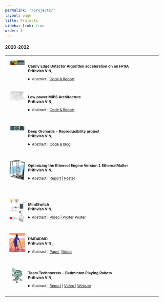 ```yaml
---
permalink: "/projects/"
layout: page
title: Projects
sidebar_link: true
order: 3
---
```



<style>

table {
  margin-bottom: 1rem;
  width: 100%;
  font-size: 85%;
  border: 0px solid $border-color;
  border-collapse: collapse;
}

td,
th {
  padding:  1rem .25rem;
  border: 0px solid $border-color;
}

th {
  text-align: left;
}

tbody tr:nth-child(odd) td,
tbody tr:nth-child(odd) th {
  background-color: transparent;
}

paper {
 color: #; 
 font-weight:bold;
}


</style>
#### 2020-2022

<table width="100%" align="center" border="0" cellspacing="0" cellpadding="20">
   <tr>
    <td width="14%"  valign="top">
        <img src="/images/projects/cannyedge.png" alt="cannyedge" style="vertical-align:top; width: 80%; margin:0px 10px; border-radius:0%"/> 
     </td>
     <td valign="top" width="85%">
          <p>
              <paper>Canny Edge Detector Algorithm acceleration on an FPGA</paper>
              <br>  
              <b>Prithvish V N</b>,    
            <br>
              <details>
                <summary>Abstract  | <a href="https://github.com/Prithvish04/reconfigurable_project">Code & Report</a>  </summary>            
                <p class="message">
                The project covers a successful implementation of Canny edge detection in software as well as in hardware. Software implementation is used as a reference to evaluate the correctness and performance of the design. It can be concluded from the results of the design that the correctness reduces due to limited registers in the FPGA, which does not allow complete partitioning of the buffer in the Hysteresis stage. The performance increases significantly by optimizing the Sobel filter using the CORDIC algorithm, pipelining the operations, using intermediate arrays, and removing false dependencies.

                The goal of the project is to analyze the advantages and disadvantages of real-time video streaming applications using FPGA by accelerating Canny edge detection. The main advantage is the speedup of the process. The performance increased significantly compared to the software-implemented Canny edge detection. However, the image is shifted due to buffering of the input pixels. The main disadvantages are the shifted output image and reduction in the correctness of the image.

                There are three improvements suggested for future work: partial processing on CPU, dynamic thresholding, and improving Gaussian stage implementation. First, Canny edge detection with other algorithms that rely on edge detection, such as Hough transforms or image segmentation for machine learning, can be partially divided between the processor and the FPGA to reap the full benefits of hardware/software co-design. Second, the two thresholds at the Double-threshold stage can be determined dynamically based on the complexity of the provided image or frame. Finally, after optimizing the Sobel filter implementation using the CORDIC algorithm, it can be seen that the Gaussian block is the most time and area-consuming. This stage can be optimized dynamically based on the complexity of the provided image or frame.
                </p>
              </details>
          </p>  
     </td>
  </tr> 



  
  <tr>
    <td width="14%"  valign="top">
        <img src="/images/projects/low_power_mips.png" alt="low_power_mips" style="vertical-align:top; width: 80%; margin:0px 10px; border-radius:0%"/> 
     </td>
     <td valign="top" width="85%">
          <p>
              <paper>Low power MIPS Architecture </paper>
              <br>  
              <b>Prithvish V N</b>,    
            <br>
              <details>
                <summary>Abstract  | <a href="https://github.com/Prithvish04/Processor_Design_MIPS_improvements">Code & Report</a> </summary>
                  <p class="message">
                  This project aims to lay out the changes made to a simple MIPS architecture processor in order to improve severalperformance metrics of it such as speed, energy use and power consumption, as well as area. For this reportin particular the decreasing energy consumption while maintaining decent performance was considered aboveall. To that end, three major parts of the original processor were modified. Those were the cache hierarchy,the adder module for the alu and also the multiplier unit. In this report through design space exploration thebest cache configuration was found, resulting in about 3.2 Joules saved and 2.8 million cycles less. Finally, afterdoing research, the best options for the other two changes were found. Where after a radix-4 multiplier anda prefix adder were implemented. A final processor capable of running the benchmarks in 4948 million cycleswith only 7.59 Joules was achieved.
                  </p>
              </details>
          </p>  
     </td>
  </tr> 
 
   <tr>
    <td width="14%"  valign="top">
        <img src="/images/projects/deeporchards.png" alt="deeporchards" style="vertical-align:top; width: 80%; margin:0px 10px; border-radius:0%"/> 
     </td>
     <td valign="top" width="85%">
          <p>
              <paper>Deep Orchards - Reproducibility project</paper>
              <br>  
              <b>Prithvish V N</b>,    
            <br>
              <details>
                <summary>Abstract  | <a href="https://github.com/Prithvish04/Deep-orchards">Code & blog</a>  </summary>            
                <p class="message">
                Terms like Deep learning and machine learning have been quite popular these days. There have been several advancements in the field over the last couple of years. Having seen several fields slowly adapting techniques to solve problems via deep learning and machine learning encouraged encouraged us to take up deep learning courses in our Masters. While courses give you a basic understanding on a subject, Projects have always been an interesting way of learning new concepts hence we took up a challenging project to integrate the Deep Orchards dataset with the Faster RCNN network and reproduce the research paper. The work takes you through the very basic steps one should follow if you are a newbie in deep learning.
                </p>
              </details>
          </p>  
     </td>
  </tr> 

 <tr>
    <td width="14%"  valign="top">
        <img src="/images/projects/ethereal.png" alt="ethereal" style="vertical-align:top; width: 80%; margin:0px 10px; border-radius:0%"/> 
     </td>
     <td valign="top" width="85%">
          <p>
              <paper>Optimizing the Ethereal Engine Version 1 EtherealMatter</paper>
              <br>  
              <b>Prithvish V N</b>,    
            <br>
              <details>
                <summary>Abstract  | <a href="">Report</a> | <a href="">Poster</a> </summary>            
                  <p class="message">
Worldwide obesity has nearly tripled since 1975 and is still growing . More than a quarter of the world’s adult population is physically inactive, which has resulted in poor health systems and negative impacts on well-being . Physical activity has been shown to have significant health benefits for hearts, bodies, and minds, as it prevents noncommunicable diseases, reduces symptoms of depression and anxiety, and improves overall well-being . Still, more than 80% of the world’s adolescent population and 20% of the adult population are not sufficiently physically active . In particular, technological advancements in the gaming industry have led to a larger number of people, including children, spending time on video games rather than engaging in physical exercises. The rising adoption of a sedentary lifestyle increases the risk of non-communicable diseases such as type 2 diabetes and obesity. 

Interactive fitness products try to fight this increasing problem by introducing technology to the fitness industry market, making workouts safer, more fun, and flexible. This so-called exergaming is considered the most promising product as physical exercises are combined with video games to help people build up their strength and improve their fitness levels. One of the companies involved in this exergaming industry is Ethereal Matter, whose vision is to create "a full-body, intelligent fitness platform enabling immersive virtual-physical interaction, adaptable to the range of humanity who desire the benefits of improved health." To achieve this vision, a prototype called the "Ethereal Engine" was created. In this engine, games can be played by the end-user while working out and even being social with friends and family all over the world through virtual reality (VR). The machine consists of two robot armatures that the user can steer to move in the VR and that can also provide resistance to activate the muscles. However, the prototype still faces many challenges, and since Ethereal Matter is a start-up company with limited engineering resources, this is where we, as an interdisciplinary team of engineers, can contribute.

Due to the 10-week time constraint, the team decided to focus on improving the armatures of the existing prototype. The goal of this project is to tackle the challenges related to the armatures and deliver a concept, and when possible a prototype, of an improved product. Through various conversations with the client, it is understood that providing a completely new conceptual iteration would not fulfill the client's expectations. Thus, to provide valuable progress, different areas of improvement are considered and addressed: Human Range of Motion, Virtual Immersion and MoCap, Dead-man grip, Sensor Box, Power management, Industrial design and Manufacturing, Prototyping, and Innovation management.

In this project, interdisciplinary knowledge will be utilized and integrated to achieve a product concept. Furthermore, theoretical knowledge will be combined with practical hands-on experience and literature analysis on social, scientific, and ethical issues. Lastly, future scope and a road map are addressed to guarantee the project's continuity. The report gathers all the aforementioned aspects, guiding the reader through the project process.
                  </p>
              </details>
          </p>  
     </td>
  </tr> 


 <tr>
       <td width="14%"  valign="top">
            <img src="/images/projects/mindswitch.png" alt="mindswitch" style="vertical-align:top; width: 80%; margin:0px 10px; border-radius:0%"/> 
     </td>
     <td valign="top" width="85%">
          <p>
              <paper>MindSwitch</paper>
              <br>  
              <b>Prithvish V N</b>,    
            <br>
              <details>
                <summary>Abstract  | <a href="https://www.youtube.com/watch?v=Sq5F-VKy3Hg&t=72s&ab_channel=Prithvish">Video</a> | <a href="">Poster</a> Poster</summary>            
                  <p class="message">
                  </p>
              </details>
          </p>  
     </td>
  </tr> 

   <tr>
       <td width="14%"  valign="top">
            <img src="/images/projects/dmd4dmd.png" alt="dmd4dmd" style="vertical-align:top; width: 80%; margin:0px 10px; border-radius:0%"/> 
     </td>
     <td valign="top" width="85%">
          <p>
              <paper>DMD4DMD</paper>
              <br>  
              <b>Prithvish V N </b>,    
            <br>
              <details>
                <summary>Abstract  | <a href="https://sites.psu.edu/resnasdc/2016/11/19/dmd4dmd-dystrophy-monitoring-device-for-duchenne-muscular-dystrophy-vit-university-chennai-campus/">Paper</a>  |<a href="https://www.youtube.com/watch?v=9QYNSk4zlRM&ab_channel=Prithvish">Video</a> </summary>            
                  <p class="message">
                  Duchenne Muscular Dystrophy is one of the rare diseases for which there has been no cure till date. This disease affects 1 in 3500 male children and the life expectancy of the patient is about 15-20 years. Our device, DMD4DMD, helps practitioners and researchers monitor and analyze the progressiveness of disease. The design aims at minimizing the hardware such that the device is light in weight, wireless and wearable.  One of the main significance of this device is to create a global repository where any physician around the globe can access data and analyze the condition of patients.  Our device expands the area of research of a rare disease whose symptoms are hard to diagnose at early stage.
                  </p>
              </details>
          </p>  
     </td>
  </tr> 

   <tr>
       <td width="14%"  valign="top">
            <img src="/images/projects/badminton.png" alt="DIA" style="vertical-align:top; width: 80%; margin:0px 10px; border-radius:0%"/> 
     </td>
     <td valign="top" width="85%">
          <p>
              <paper>Team Technocrats - Badminton Playing Robots </paper>
              <br>  
              <b>Prithvish V N</b>,    
            <br>
              <details>
              ROBOCON 2015 ASIA PACIFIC
                <summary>Abstract  | <a href="">Report</a> | <a href="https://www.youtube.com/watch?v=vlZIPXOWXLo&feature=youtu.be&ab_channel=Technocrats">Video </a> | <a href="https://technocratsrobotics.in/">Website </a>   </summary>            
                  <p class="message">
                  ROBOCON is an Asia-Pacific robotics competition held every year with different problem statements. The problem statements are carefully curated to encourage design innovations in the field of robotics. The problem statement for the year 2015 was to make 2 robots that will play a doubles badminton match with the other team’s robots. The choice of fully automated vs manual robots was provided by the organisers. 
                  </p>
              </details>
          </p>  
     </td>
  </tr> 
</table>
